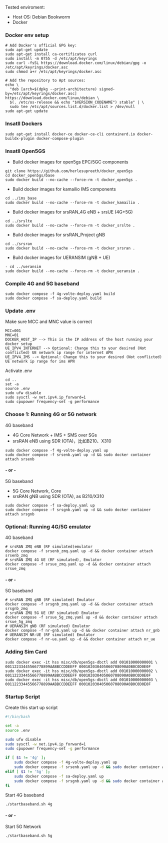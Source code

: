 Tested enviroment:
- Host OS: Debian Bookworm
- Docker

### Docker env setup

```
# Add Docker's official GPG key:
sudo apt-get update
sudo apt-get install ca-certificates curl
sudo install -m 0755 -d /etc/apt/keyrings
sudo curl -fsSL https://download.docker.com/linux/debian/gpg -o /etc/apt/keyrings/docker.asc
sudo chmod a+r /etc/apt/keyrings/docker.asc

# Add the repository to Apt sources:
echo \
  "deb [arch=$(dpkg --print-architecture) signed-by=/etc/apt/keyrings/docker.asc] https://download.docker.com/linux/debian \
  $(. /etc/os-release && echo "$VERSION_CODENAME") stable" | \
  sudo tee /etc/apt/sources.list.d/docker.list > /dev/null
sudo apt-get update
```

### Insatll Dockers

```
sudo apt-get install docker-ce docker-ce-cli containerd.io docker-buildx-plugin docker-compose-plugin
```

### Insatll Open5GS

- Build docker images for open5gs EPC/5GC components
```
git clone https://github.com/herlesupreeth/docker_open5gs
cd docker_open5gs/base
sudo docker build --no-cache --force-rm -t docker_open5gs .
```
- Build docker images for kamailio IMS components
```
cd ../ims_base
sudo docker build --no-cache --force-rm -t docker_kamailio .
```
- Build docker images for srsRAN_4G eNB + srsUE (4G+5G)
```
cd ../srslte
sudo docker build --no-cache --force-rm -t docker_srslte .
```
- Build docker images for srsRAN_Project gNB
```
cd ../srsran
sudo docker build --no-cache --force-rm -t docker_srsran .
```
- Build docker images for UERANSIM (gNB + UE)
```
- cd ../ueransim
sudo docker build --no-cache --force-rm -t docker_ueransim .
```


### Compile 4G and 5G baseband
```
sudo docker compose -f 4g-volte-deploy.yaml build
sudo docker compose -f sa-deploy.yaml build
```

### Update .env

Make sure MCC and MNC value is correct

```
MCC=001
MNC=01
DOCKER_HOST_IP --> This is the IP address of the host running your docker setup
UE_IPV4_INTERNET --> Optional: Change this to your desired (Not conflicted) UE network ip range for internet APN
UE_IPV4_IMS --> Optional: Change this to your desired (Not conflicted) UE network ip range for ims APN
```

Activate .env
```
cd ..
set -a
source .env
sudo ufw disable
sudo sysctl -w net.ipv4.ip_forward=1
sudo cpupower frequency-set -g performance
```


### Choose 1: Running 4G or 5G network

4G baseband
- 4G Core Network + IMS + SMS over SGs
- srsRAN eNB using SDR (OTA)，比如B210、X310
```
sudo docker compose -f 4g-volte-deploy.yaml up
sudo docker compose -f srsenb.yaml up -d && sudo docker container attach srsenb
```
#### - or -

5G baseband
- 5G Core Network, Core
- srsRAN gNB using SDR (OTA), as B210/X310
```
sudo docker compose -f sa-deploy.yaml up
sudo docker compose -f srsgnb.yaml up -d && sudo docker container attach srsgnb
```

### Optional: Running 4G/5G emulator

4G baseband
``` 
# srsRAN ZMQ eNB (RF simulated)emulator
docker compose -f srsenb_zmq.yaml up -d && docker container attach srsenb_zmq
# srsRAN ZMQ 4G UE (RF simulated), Emulator
docker compose -f srsue_zmq.yaml up -d && docker container attach srsue_zmq
```

#### - or -

5G baseband
```
# srsRAN ZMQ gNB (RF simulated) Emulator
docker compose -f srsgnb_zmq.yaml up -d && docker container attach srsgnb_zmq
# srsRAN ZMQ 5G UE (RF simulated) Emulator
docker compose -f srsue_5g_zmq.yaml up -d && docker container attach srsue_5g_zmq
# UERANSIM gNB (RF simulated) Emulator
docker compose -f nr-gnb.yaml up -d && docker container attach nr_gnb
# UERANSIM NR-UE (RF simulated) Emulator
docker compose -f nr-ue.yaml up -d && docker container attach nr_ue
```

### Adding Sim Card

```
sudo docker exec -it hss misc/db/open5gs-dbctl add 001010000000001 \
00112233445566778899AABBCCDDEEFF 000102030405060708090A0B0C0D0E0F
sudo docker exec -it hss misc/db/open5gs-dbctl add 001010000000002 \
00112233445566778899AABBCCDDEEFF 000102030405060708090A0B0C0D0E0F
sudo docker exec -it hss misc/db/open5gs-dbctl add 001010000000003 \
00112233445566778899AABBCCDDEEFF 000102030405060708090A0B0C0D0E0F
```

### Startup Script
Create this start up script
```startbaseband.sh
#!/bin/bash

set -a
source .env

sudo ufw disable
sudo sysctl -w net.ipv4.ip_forward=1
sudo cpupower frequency-set -g performance

if [ $1 != '4g' ];
    sudo docker compose -f 4g-volte-deploy.yaml up
    sudo docker compose -f srsenb.yaml up -d && sudo docker container attach srsenb
elif [ $1 != '5g' ];
    sudo docker compose -f sa-deploy.yaml up
    sudo docker compose -f srsgnb.yaml up -d && sudo docker container attach srsgnb
fi
```

Start 4G baseband
```
./startbaseband.sh 4g
```

#### - or -
Start 5G Network
```
./startbaseband.sh 5g
```
